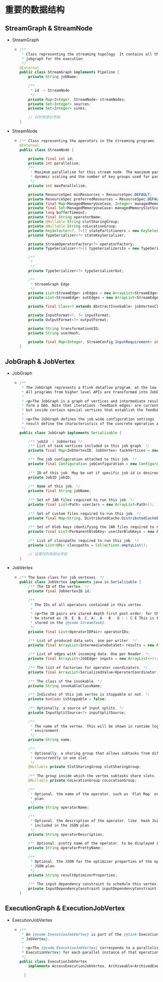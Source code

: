 # 重要的数据结构

## StreamGraph & StreamNode

- StreamGraph
    - ```java
      /**
       * Class representing the streaming topology. It contains all the information necessary to build the
       * jobgraph for the execution.
       */
      @Internal
      public class StreamGraph implements Pipeline {
          private String jobName;
          
          /**
           * id -> StreamNode
           */
          private Map<Integer, StreamNode> streamNodes;
          private Set<Integer> sources;
          private Set<Integer> sinks;
      
          // 仅列举部分字段
      }
      ```
- StreamNode
    - ```java
      /** Class representing the operators in the streaming programs, with all their properties. */
      @Internal
      public class StreamNode {
      
          private final int id;
          private int parallelism;
          /**
           * Maximum parallelism for this stream node. The maximum parallelism is the upper limit for
           * dynamic scaling and the number of key groups used for partitioned state.
           */
          private int maxParallelism;

          private ResourceSpec minResources = ResourceSpec.DEFAULT;
          private ResourceSpec preferredResources = ResourceSpec.DEFAULT;
          private final Map<ManagedMemoryUseCase, Integer> managedMemoryOperatorScopeUseCaseWeights = new HashMap<>();
          private final Set<ManagedMemoryUseCase> managedMemorySlotScopeUseCases = new HashSet<>();
          private long bufferTimeout;
          private final String operatorName;
          private @Nullable String slotSharingGroup;
          private @Nullable String coLocationGroup;
          private KeySelector<?, ?>[] statePartitioners = new KeySelector[0];
          private TypeSerializer<?> stateKeySerializer;

          private StreamOperatorFactory<?> operatorFactory;
          private TypeSerializer<?>[] typeSerializersIn = new TypeSerializer[0];
      
          /**
           * 
           */
          private TypeSerializer<?> typeSerializerOut;
      
          /**
           * StreamGraph Edge
           */
          private List<StreamEdge> inEdges = new ArrayList<StreamEdge>();
          private List<StreamEdge> outEdges = new ArrayList<StreamEdge>();

          private final Class<? extends AbstractInvokable> jobVertexClass;

          private InputFormat<?, ?> inputFormat;
          private OutputFormat<?> outputFormat;

          private String transformationUID;
          private String userHash;

          private final Map<Integer, StreamConfig.InputRequirement> inputRequirements = new HashMap<>();
      }
      ```

## JobGraph & JobVertex

- JobGraph
    - ```java
      /**
       * The JobGraph represents a Flink dataflow program, at the low level that the JobManager accepts.
       * All programs from higher level APIs are transformed into JobGraphs.
       *
       * <p>The JobGraph is a graph of vertices and intermediate results that are connected together to
       * form a DAG. Note that iterations (feedback edges) are currently not encoded inside the JobGraph
       * but inside certain special vertices that establish the feedback channel amongst themselves.
       *
       * <p>The JobGraph defines the job-wide configuration settings, while each vertex and intermediate
       * result define the characteristics of the concrete operation and intermediate data.
       */
      public class JobGraph implements Serializable {
      
          /** jobId -> JobVertex */
          /** List of task vertices included in this job graph. */
          private final Map<JobVertexID, JobVertex> taskVertices = new LinkedHashMap<JobVertexID, JobVertex>();
      
          /** The job configuration attached to this job. */
          private final Configuration jobConfiguration = new Configuration();
        
          /** ID of this job. May be set if specific job id is desired (e.g. session management) */
          private JobID jobID;
        
          /** Name of this job. */
          private final String jobName;
          
          /** Set of JAR files required to run this job. */
          private final List<Path> userJars = new ArrayList<Path>();
          
          /** Set of custom files required to run this job. */
          private final Map<String, DistributedCache.DistributedCacheEntry> userArtifacts = new HashMap<>();
        
          /** Set of blob keys identifying the JAR files required to run this job. */
          private final List<PermanentBlobKey> userJarBlobKeys = new ArrayList<>();
        
          /** List of classpaths required to run this job. */
          private List<URL> classpaths = Collections.emptyList();
      
          // 这里仅列举部分字段
      }
      ```
- JobVertex
    - ```java
      /** The base class for job vertexes. */
      public class JobVertex implements java.io.Serializable {
          /** The ID of the vertex. */
          private final JobVertexID id;
        
          /**
           * The IDs of all operators contained in this vertex.
           *
           * <p>The ID pairs are stored depth-first post-order; for the forking chain below the ID's would
           * be stored as [D, E, B, C, A]. A - B - D \ \ C E This is the same order that operators are
           * stored in the {@code StreamTask}.
           */
          private final List<OperatorIDPair> operatorIDs;
      
          /** List of produced data sets, one per writer. */
          private final ArrayList<IntermediateDataSet> results = new ArrayList<>();
        
          /** List of edges with incoming data. One per Reader. */
          private final ArrayList<JobEdge> inputs = new ArrayList<>();
        
          /** The list of factories for operator coordinators. */
          private final ArrayList<SerializedValue<OperatorCoordinator.Provider>> operatorCoordinators = new ArrayList<>();
          
          /** The class of the invokable. */
          private String invokableClassName;
      
          /** Indicates of this job vertex is stoppable or not. */
          private boolean isStoppable = false;
        
          /** Optionally, a source of input splits. */
          private InputSplitSource<?> inputSplitSource;
        
          /**
           * The name of the vertex. This will be shown in runtime logs and will be in the runtime
           * environment.
           */
          private String name;
        
          /**
           * Optionally, a sharing group that allows subtasks from different job vertices to run
           * concurrently in one slot.
           */
          @Nullable private SlotSharingGroup slotSharingGroup;
        
          /** The group inside which the vertex subtasks share slots. */
          @Nullable private CoLocationGroup coLocationGroup;
        
          /**
           * Optional, the name of the operator, such as 'Flat Map' or 'Join', to be included in the JSON
           * plan.
           */
          private String operatorName;
      
          /**
           * Optional, the description of the operator, like 'Hash Join', or 'Sorted Group Reduce', to be
           * included in the JSON plan.
           */
          private String operatorDescription;
        
          /** Optional, pretty name of the operator, to be displayed in the JSON plan. */
          private String operatorPrettyName;
        
          /**
           * Optional, the JSON for the optimizer properties of the operator result, to be included in the
           * JSON plan.
           */
          private String resultOptimizerProperties;
        
          /** The input dependency constraint to schedule this vertex. */
          private InputDependencyConstraint inputDependencyConstraint = InputDependencyConstraint.ANY;
      }
      ```

## ExecutionGraph & ExecutionJobVertex

- ExecutionJobVertex
    - ```java
      /**
       * An {@code ExecutionJobVertex} is part of the {@link ExecutionGraph}, and the peer to the {@link
       * JobVertex}.
       *
       * <p>The {@code ExecutionJobVertex} corresponds to a parallelized operation. It contains an {@link
       * ExecutionVertex} for each parallel instance of that operation.
       */
      public class ExecutionJobVertex
          implements AccessExecutionJobVertex, Archiveable<ArchivedExecutionJobVertex> {
          
        }
      ```
